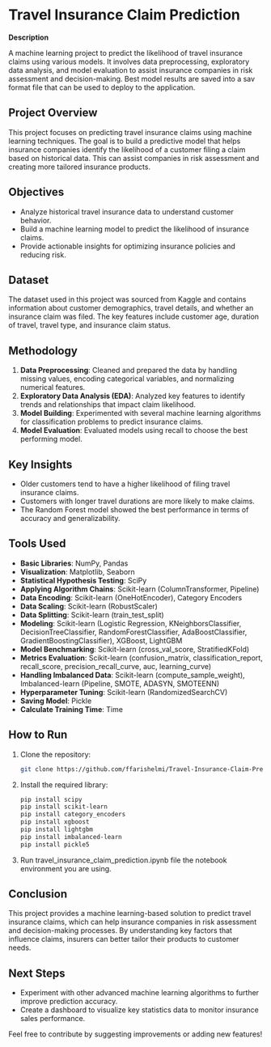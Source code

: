 # Travel Insurance Claim Prediction

**Description**

A machine learning project to predict the likelihood of travel insurance claims using various models. It involves data preprocessing, exploratory data analysis, and model evaluation to assist insurance companies in risk assessment and decision-making. Best model results are saved into a sav format file that can be used to deploy to the application.

## Project Overview

This project focuses on predicting travel insurance claims using machine learning techniques. The goal is to build a predictive model that helps insurance companies identify the likelihood of a customer filing a claim based on historical data. This can assist companies in risk assessment and creating more tailored insurance products.

## Objectives

- Analyze historical travel insurance data to understand customer behavior.
- Build a machine learning model to predict the likelihood of insurance claims.
- Provide actionable insights for optimizing insurance policies and reducing risk.

## Dataset

The dataset used in this project was sourced from Kaggle and contains information about customer demographics, travel details, and whether an insurance claim was filed. The key features include customer age, duration of travel, travel type, and insurance claim status.

## Methodology

1. **Data Preprocessing**: Cleaned and prepared the data by handling missing values, encoding categorical variables, and normalizing numerical features.
2. **Exploratory Data Analysis (EDA)**: Analyzed key features to identify trends and relationships that impact claim likelihood.
3. **Model Building**: Experimented with several machine learning algorithms for classification problems to predict insurance claims.
4. **Model Evaluation**: Evaluated models using recall to choose the best performing model.

## Key Insights

- Older customers tend to have a higher likelihood of filing travel insurance claims.
- Customers with longer travel durations are more likely to make claims.
- The Random Forest model showed the best performance in terms of accuracy and generalizability.

## Tools Used

- **Basic Libraries**: NumPy, Pandas
- **Visualization**: Matplotlib, Seaborn
- **Statistical Hypothesis Testing**: SciPy
- **Applying Algorithm Chains**: Scikit-learn (ColumnTransformer, Pipeline)
- **Data Encoding**: Scikit-learn (OneHotEncoder), Category Encoders
- **Data Scaling**: Scikit-learn (RobustScaler)
- **Data Splitting**: Scikit-learn (train\_test\_split)
- **Modeling**: Scikit-learn (Logistic Regression, KNeighborsClassifier, DecisionTreeClassifier, RandomForestClassifier, AdaBoostClassifier, GradientBoostingClassifier), XGBoost, LightGBM
- **Model Benchmarking**: Scikit-learn (cross\_val\_score, StratifiedKFold)
- **Metrics Evaluation**: Scikit-learn (confusion\_matrix, classification\_report, recall\_score, precision\_recall\_curve, auc, learning\_curve)
- **Handling Imbalanced Data**: Scikit-learn (compute\_sample\_weight), Imbalanced-learn (Pipeline, SMOTE, ADASYN, SMOTEENN)
- **Hyperparameter Tuning**: Scikit-learn (RandomizedSearchCV)
- **Saving Model**: Pickle
- **Calculate Training Time**: Time

## How to Run

1. Clone the repository:
   ```sh
   git clone https://github.com/ffarishelmi/Travel-Insurance-Claim-Prediction.git
   ```
2. Install the required library:
   ```sh
   pip install scipy 
   pip install scikit-learn
   pip install category_encoders
   pip install xgboost
   pip install lightgbm
   pip install imbalanced-learn 
   pip install pickle5
   ```
3. Run travel\_insurance\_claim\_prediction.ipynb file the notebook environment you are using.

## Conclusion

This project provides a machine learning-based solution to predict travel insurance claims, which can help insurance companies in risk assessment and decision-making processes. By understanding key factors that influence claims, insurers can better tailor their products to customer needs.

## Next Steps

- Experiment with other advanced machine learning algorithms to further improve prediction accuracy.
- Create a dashboard to visualize key statistics data to monitor insurance sales performance.

Feel free to contribute by suggesting improvements or adding new features!
